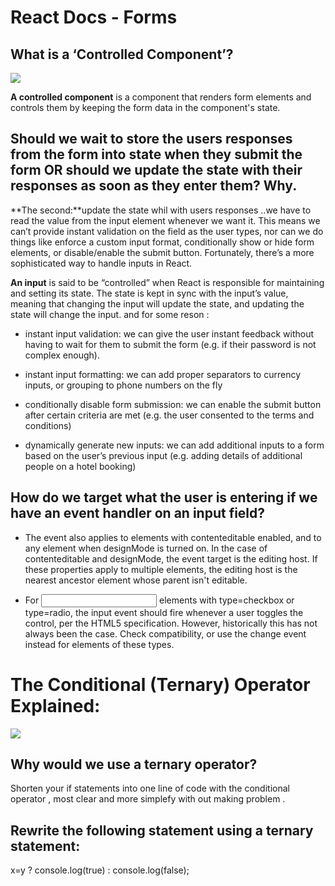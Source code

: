 # React Docs - Forms



## What is a ‘Controlled Component’?



![](https://i.ytimg.com/vi/7FQS6_fOgR8/maxresdefault.jpg)


**A controlled component** is a component that renders form elements and controls them by keeping the form data in the component's state.


## Should we wait to store the users responses from the form into state when they submit the form OR should we update the state with their responses as soon as they enter them? Why.




**The second:**update the state whil with users responses ..we have to read the value from the input element whenever we want it. This means we can’t provide instant validation on the field as the user types, nor can we do things like enforce a custom input format, conditionally show or hide form elements, or disable/enable the submit button.
Fortunately, there’s a more sophisticated way to handle inputs in React.


**An input** is said to be “controlled” when React is responsible for maintaining and setting its state. The state is kept in sync with the input’s value, meaning that changing the input will update the state, and updating the state will change the input. and for some reson :
 
 - instant input validation: we can give the user instant feedback without having to wait for them to submit the form (e.g. if their password is not complex enough).

- instant input formatting: we can add proper separators to currency inputs, or grouping to phone numbers on the fly
- conditionally disable form submission: we can enable the submit button after certain criteria are met (e.g. the user consented to the terms and conditions)

- dynamically generate new inputs: we can add additional inputs to a form based on the user’s previous input (e.g. adding details of additional people on a hotel booking)

## How do we target what the user is entering if we have an event handler on an input field?

- The event also applies to elements with contenteditable enabled, and to any element when designMode is turned on. In the case of contenteditable and designMode, the event target is the editing host. If these properties apply to multiple elements, the editing host is the nearest ancestor element whose parent isn't editable.

- For <input> elements with type=checkbox or type=radio, the input event should fire whenever a user toggles the control, per the HTML5 specification. However, historically this has not always been the case. Check compatibility, or use the change event instead for elements of these types.




# The Conditional (Ternary) Operator Explained:

![](https://miro.medium.com/max/2000/1*z2KBmBJYD3_4-lfKjhO_DQ.png)

## Why would we use a ternary operator?


Shorten your if statements into one line of code with the conditional operator , most clear and more simplefy with out making problem .



## Rewrite the following statement using a ternary statement:

x=y ?  console.log(true) :  console.log(false);